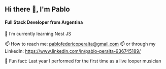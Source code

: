 
## Hi there 👋, I'm Pablo
#### Full Stack Developer from Argentina

🌱 I’m currently learning Nest JS

📫 How to reach me: pablofedericoperalta@gmail.com 
📫 or through my LinkedIn: https://www.linkedin.com/in/pablo-peralta-936745189/ 

🪩 Fun fact: Last year I performed for the first time as a live looper musician
